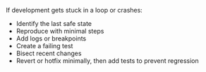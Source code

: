 If development gets stuck in a loop or crashes:
- Identify the last safe state
- Reproduce with minimal steps
- Add logs or breakpoints
- Create a failing test
- Bisect recent changes
- Revert or hotfix minimally, then add tests to prevent regression